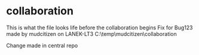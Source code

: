 # collaboration
This is what the file looks life before the collaboration begins
Fix for Bug123 made by mudcitizen on LANEK-LT3 C:\temp\mudcitizen\collaboration

Change made in central repo
